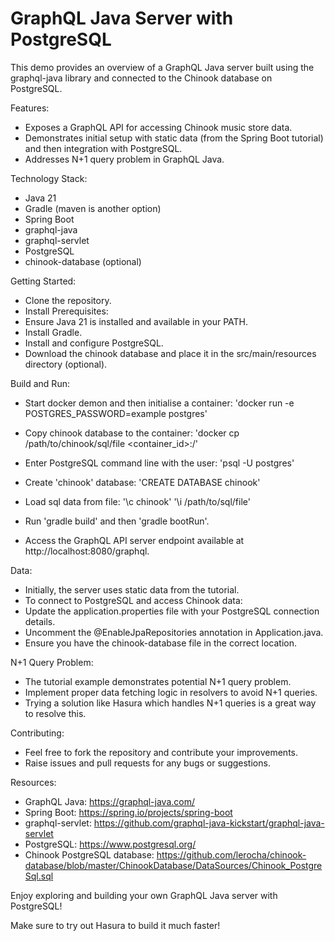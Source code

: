 # GraphQL Java Server with PostgreSQL

This demo provides an overview of a GraphQL Java server built using the graphql-java library and connected to the Chinook database on PostgreSQL.

Features:

* Exposes a GraphQL API for accessing Chinook music store data.
* Demonstrates initial setup with static data (from the Spring Boot tutorial) and then integration with PostgreSQL.
* Addresses N+1 query problem in GraphQL Java.

Technology Stack:

* Java 21
* Gradle (maven is another option)
* Spring Boot
* graphql-java
* graphql-servlet
* PostgreSQL
* chinook-database (optional)


Getting Started:

* Clone the repository.
* Install Prerequisites:
* Ensure Java 21 is installed and available in your PATH.
* Install Gradle.
* Install and configure PostgreSQL.
* Download the chinook database and place it in the src/main/resources directory (optional).

Build and Run:

* Start docker demon and then initialise a container:
 'docker run -e POSTGRES_PASSWORD=example postgres'

* Copy chinook database to the container:
 'docker cp /path/to/chinook/sql/file <container_id>:/'

* Enter PostgreSQL command line with the user:
 'psql -U postgres'

* Create 'chinook' database:
 'CREATE DATABASE chinook'

* Load sql data from file:
 '\c chinook'
 '\i /path/to/sql/file' 

* Run 'gradle build' and then 'gradle bootRun'.
* Access the GraphQL API server endpoint available at http://localhost:8080/graphql.

Data:

* Initially, the server uses static data from the tutorial.
* To connect to PostgreSQL and access Chinook data:
* Update the application.properties file with your PostgreSQL connection details.
* Uncomment the @EnableJpaRepositories annotation in Application.java.
* Ensure you have the chinook-database file in the correct location.

N+1 Query Problem:

* The tutorial example demonstrates potential N+1 query problem.
* Implement proper data fetching logic in resolvers to avoid N+1 queries.
* Trying a solution like Hasura which handles N+1 queries is a great way to resolve this.

Contributing:

* Feel free to fork the repository and contribute your improvements.
* Raise issues and pull requests for any bugs or suggestions.

Resources:

* GraphQL Java: https://graphql-java.com/
* Spring Boot: https://spring.io/projects/spring-boot
* graphql-servlet: https://github.com/graphql-java-kickstart/graphql-java-servlet
* PostgreSQL: https://www.postgresql.org/
* Chinook PostgreSQL database: https://github.com/lerocha/chinook-database/blob/master/ChinookDatabase/DataSources/Chinook_PostgreSql.sql

Enjoy exploring and building your own GraphQL Java server with PostgreSQL!

Make sure to try out Hasura to build it much faster!

